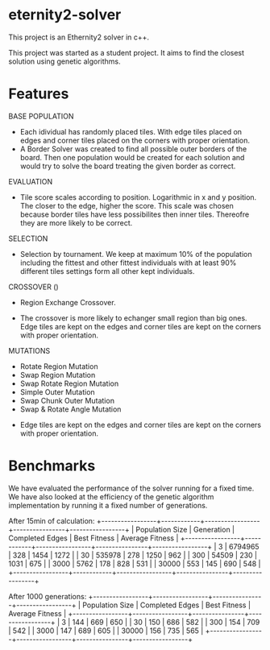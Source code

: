 # eternity2-solver

This project is an Ethernity2 solver in c++.

This project was started as a student project.
It aims to find the closest solution using genetic algorithms.

# Features

BASE POPULATION
- Each idividual has randomly placed tiles. With edge tiles placed on edges
and corner tiles placed on the corners with proper orientation.
- A Border Solver was created to find all possible outer borders of the board.
Then one population would be created for each solution and would try to solve
the board treating the given border as correct.

EVALUATION
- Tile score scales according to position. Logarithmic in x and y position.
The closer to the edge, higher the score. This scale was chosen because
border tiles have less possibilites then inner tiles. Thereofre they are
more likely to be correct.

SELECTION
- Selection by tournament. We keep at maximum 10% of the population including the fittest
and other fittest individuals with at least 90% different tiles settings form all
other kept individuals.

CROSSOVER ()
- Region Exchange Crossover.
* The crossover is more likely to echanger small region than big ones.
Edge tiles are kept on the edges and corner tiles are kept on the corners with proper orientation.

MUTATIONS
- Rotate Region Mutation
- Swap Region Mutation
- Swap Rotate Region Mutation
- Simple Outer Mutation
- Swap Chunk Outer Mutation
- Swap & Rotate Angle Mutation
* Edge tiles are kept on the edges and corner tiles are kept on the corners with proper orientation.

# Benchmarks

We have evaluated the performance of the solver running for a fixed time.
We have also looked at the efficiency of the genetic algorithm implementation by
running it a fixed number of generations.

After 15min of calculation:
+-----------------+------------+-----------------+----------------+-----------------+
| Population Size | Generation | Completed Edges |  Best Fitness  | Average Fitness |
+-----------------+------------+-----------------+----------------+-----------------+
|               3 |    6794965 |             328 |           1454 |            1272 |
|              30 |     535978 |             278 |           1250 |             962 |
|             300 |      54509 |             230 |           1031 |             675 |
|            3000 |       5762 |             178 |            828 |             531 |
|           30000 |        553 |             145 |            690 |             548 |
+-----------------+------------+-----------------+----------------+-----------------+

After 1000 generations:
+-----------------+-----------------+----------------+-----------------+
| Population Size | Completed Edges |  Best Fitness  | Average Fitness |
+-----------------+-----------------+----------------+-----------------+
|               3 |             144 |            669 |             650 |
|              30 |             150 |            686 |             582 |
|             300 |             154 |            709 |             542 |
|            3000 |             147 |            689 |             605 |
|           30000 |             156 |            735 |             565 |
+-----------------+-----------------+----------------+-----------------+

